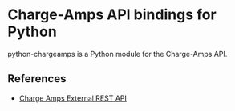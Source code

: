 # Charge-Amps API bindings for Python

python-chargeamps is a Python module for the Charge-Amps API.


## References

- [Charge Amps External REST API](https://ca-externalapi.azurewebsites.net/swagger/index.html)
